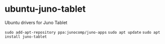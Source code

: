 # ubuntu-juno-tablet
Ubuntu drivers for Juno Tablet

```sudo add-apt-repository ppa:junocomp/juno-apps```
```sudo apt update```
```sudo apt install juno-tablet```

